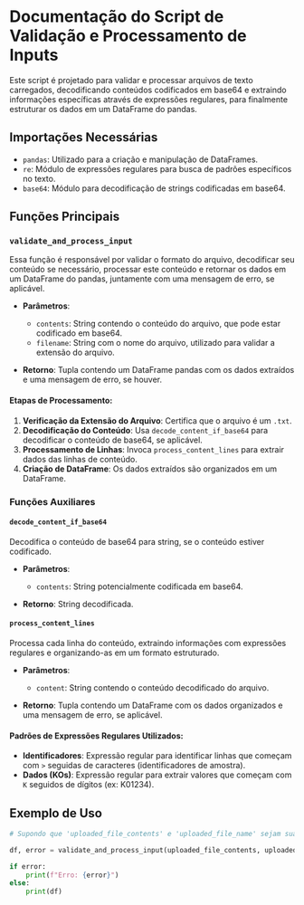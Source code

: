 # Documentação do Script de Validação e Processamento de Inputs

Este script é projetado para validar e processar arquivos de texto carregados, decodificando conteúdos codificados em base64 e extraindo informações específicas através de expressões regulares, para finalmente estruturar os dados em um DataFrame do pandas.

## Importações Necessárias

- `pandas`: Utilizado para a criação e manipulação de DataFrames.
- `re`: Módulo de expressões regulares para busca de padrões específicos no texto.
- `base64`: Módulo para decodificação de strings codificadas em base64.

## Funções Principais

### `validate_and_process_input`

Essa função é responsável por validar o formato do arquivo, decodificar seu conteúdo se necessário, processar este conteúdo e retornar os dados em um DataFrame do pandas, juntamente com uma mensagem de erro, se aplicável.

- **Parâmetros**:
  - `contents`: String contendo o conteúdo do arquivo, que pode estar codificado em base64.
  - `filename`: String com o nome do arquivo, utilizado para validar a extensão do arquivo.

- **Retorno**: Tupla contendo um DataFrame pandas com os dados extraídos e uma mensagem de erro, se houver.

#### Etapas de Processamento:
1. **Verificação da Extensão do Arquivo**: Certifica que o arquivo é um `.txt`.
2. **Decodificação do Conteúdo**: Usa `decode_content_if_base64` para decodificar o conteúdo de base64, se aplicável.
3. **Processamento de Linhas**: Invoca `process_content_lines` para extrair dados das linhas de conteúdo.
4. **Criação de DataFrame**: Os dados extraídos são organizados em um DataFrame.

### Funções Auxiliares

#### `decode_content_if_base64`

Decodifica o conteúdo de base64 para string, se o conteúdo estiver codificado.

- **Parâmetros**:
  - `contents`: String potencialmente codificada em base64.

- **Retorno**: String decodificada.

#### `process_content_lines`

Processa cada linha do conteúdo, extraindo informações com expressões regulares e organizando-as em um formato estruturado.

- **Parâmetros**:
  - `content`: String contendo o conteúdo decodificado do arquivo.

- **Retorno**: Tupla contendo um DataFrame com os dados organizados e uma mensagem de erro, se aplicável.

#### Padrões de Expressões Regulares Utilizados:
- **Identificadores**: Expressão regular para identificar linhas que começam com `>` seguidas de caracteres (identificadores de amostra).
- **Dados (KOs)**: Expressão regular para extrair valores que começam com `K` seguidos de dígitos (ex: K01234).

## Exemplo de Uso

```python
# Supondo que 'uploaded_file_contents' e 'uploaded_file_name' sejam suas variáveis de conteúdo e nome de arquivo:

df, error = validate_and_process_input(uploaded_file_contents, uploaded_file_name)

if error:
    print(f"Erro: {error}")
else:
    print(df)
